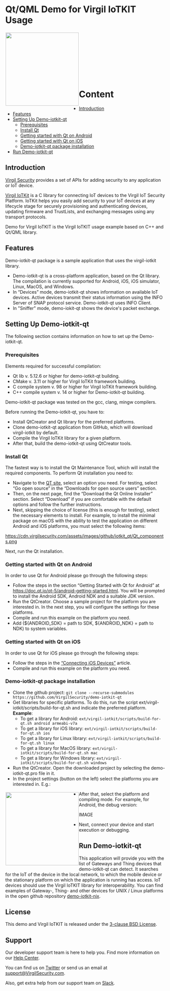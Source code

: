 # Qt/QML Demo for Virgil IoTKIT Usage

<a href="https://developer.virgilsecurity.com/docs"><img width="230px" src="https://cdn.virgilsecurity.com/assets/images/github/logos/iotkit/IoTKit.png" align="left" hspace="1" vspace="3"></a>
&nbsp;

&nbsp;

&nbsp;

&nbsp;
&nbsp;

&nbsp;
# Content
- [Introduction](#introduction)
- [Features](#features)	
- [Setting Up Demo-iotkit-qt](#setting-up-demo-iotkit-qt)	
  - [Prerequisites](#prerequisites)	
  - [Install Qt](#install-qt)
  - [Getting started with Qt on Android](#getting-started-with-qt-on-android)
  - [Getting started with Qt on iOS](#getting-started-with-qt-on-ios)	
  - [Demo-iotkit-qt package installation](#demo-iotkit-qt-package-installation)
- [Run Demo-iotkit-qt](#run-demo-iotkit-qt)



## Introduction
[Virgil Security](https://virgilsecurity.com) provides a set of APIs for adding security to any application or IoT device.

[Virgil IoTKit](https://github.com/virgilsecurity/virgil-iotkit/) is a C library for connecting IoT devices to the Virgil IoT Security Platform. IoTKit helps you easily add security to your IoT devices at any lifecycle stage for securely provisioning and authenticating devices, updating firmware and TrustLists, and exchanging messages using any transport protocols.

Demo for Virgil IoTKIT is the Virgil IoTKIT usage example based on C++ and Qt/QML library.

## Features
Demo-iotkit-qt package is a sample application that uses the virgil-iotkit library.

- Demo-iotkit-qt is a cross-platform application, based on the Qt library.  The compilation is currently supported for Android, iOS, iOS    simulator, Linux, MacOS, and Windows.
- In “Devices” mode, demo-iotkit-qt shows information on available IoT devices. Active devices transmit their status information using      the INFO Server of SNAP protocol service. Demo-iotkit-qt uses INFO Client.
- In "Sniffer" mode, demo-iokit-qt shows the device's packet exchange.

## Setting Up Demo-iotkit-qt
The following section contains information on how to set up the Demo-iotkit-qt.

### Prerequisites
Elements required for successful compilation:
- Qt lib v. 5.12.6 or higher for demo-iotkit-qt building.
- CMake v. 3.11 or higher for Virgil IoTKit framework building.
- С compile system v. 98 or higher for Virgil IoTKit framework building.
- С++ compile system v. 14 or higher for Demo-iotkit-qt building.

Demo-iotkit-qt package was tested on the gcc, clang, mingw compilers.

Before running the Demo-iotkit-qt, you have to:
- Install QtCreator and Qt library for the preferred platforms. 
- Clone demo-iotkit-qt application from GitHub, which will download virgil-iotkit by default. 
- Compile the Virgil IoTKit library for a given platform. 
- After that, build the demo-iotkit-qt using QtCreator tools.


### Install Qt
The fastest way is to install the Qt Maintenance Tool, which will install the required components. To perform Qt installation you need to:

- Navigate to the [QT site](#https://www.qt.io/download), select an option you need. For testing, select “Go open source” in the “Downloads for open source users” section.
- Then, on the next page, find the “Download the Qt Online Installer” section. Select “Download” if you are comfortable with the default options and follow the further instructions.
- Next, skipping the choice of license (this is enough for testing), select the necessary  elements to install. For example, to install the minimal package on macOS with the ability to test the application on different Android and iOS platforms, you must select the following items:

https://cdn.virgilsecurity.com/assets/images/github/iotkit_qt/Qt_components.png

Next, run the Qt installation.

### Getting started with Qt on Android
In order to use Qt for Android please go through the following steps:

- Follow the steps in the section “Getting Started with Qt for Android” at https://doc.qt.io/qt-5/android-getting-started.html. You will be prompted to install the Android SDK, Android NDK and a suitable JDK version.
- Run the QtCreator. Choose a sample project for the platform you are interested in. In the next step, you will configure the settings for these platforms.
- Compile and run this example on the platform you need.
- Add (${ANDROID_SDK} = path to  SDK, ${ANDROID_NDK} = path to NDK) to system variables.

### Getting started with Qt on iOS
In order to use Qt for iOS please go through the following steps:
- Follow the steps in the  [“Connecting iOS Devices”](#https://doc.qt.io/qtcreator/creator-developing-ios.html) article.
- Compile and run this example on the platform you need.

### Demo-iotkit-qt package installation
- Clone the github project: 
`git clone --recurse-submodules https://github.com/VirgilSecurity/demo-iotkit-qt`
- Get libraries for specific platforms. To do this, run the script ext/virgil-iotkit/scripts/build-for-qt.sh and indicate the preferred platform. 
  **Example**:
  - To get a library for Android: `ext/virgil-iotkit/scripts/build-for-qt.sh android armeabi-v7a`
  - To get a library for iOS library: `ext/virgil-iotkit/scripts/build-for-qt.sh ios`
  - To get a library for Linux library: `ext/virgil-iotkit/scripts/build-for-qt.sh linux`
  - To get a library for MacOS library: `ext/virgil-iotkit/scripts/build-for-qt.sh mac`
  - To get a library for Windows library: `ext/virgil-iotkit/scripts/build-for-qt.sh windows`
- Run the QtCreator. Open the downloaded project by selecting the demo-iotkit-qt.pro file in it.
- In the project settings (button on the left) select the platforms you are interested in. E.g.:

<a href="https://developer.virgilsecurity.com/docs"><img width="230px" src="https://cdn.virgilsecurity.com/assets/images/github/logos/iotkit/IoTKit.png" align="left" hspace="1" vspace="3"></a>

- After that, select the platform and compiling mode. For example, for Android, the debug version:

IMAGE

- Next, connect your device and start execution or debugging.

## Run Demo-iotkit-qt
This application will provide you with the list of Gateways and Thing devices that demo-iotkit-qt can detect. It searches for the IoT of the device in the local network, to which the mobile device or the stationary platform on which the application is running has access. IoT devices should use the Virgil IoTKIT library for interoperability. You can find examples of Gateway-, Thing- and other devices for UNIX / Linux platforms in the open github repository [demo-iotkit-nix](#https://github.com/VirgilSecurity/demo-iotkit-nix/).

## License

This demo and Virgil IoTKIT is released under the [3-clause BSD License](LICENSE).

<div id='support'/>

## Support
Our developer support team is here to help you. Find more information on our [Help Center](https://help.virgilsecurity.com/).

You can find us on [Twitter](https://twitter.com/VirgilSecurity) or send us an email at support@VirgilSecurity.com.

Also, get extra help from our support team on [Slack](https://virgilsecurity.com/join-community).
